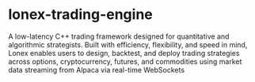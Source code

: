 # lonex-trading-engine
A low-latency C++ trading framework designed for quantitative and algorithmic strategists. Built with efficiency, flexibility, and speed in mind, Lonex enables users to design, backtest, and deploy trading strategies across options, cryptocurrency, futures, and commodities using market data streaming from Alpaca via real-time WebSockets  
